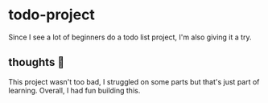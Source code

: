 # todo-project
Since I see a lot of beginners do a todo list project, I'm also giving it a try.

## thoughts 💭
This project wasn't too bad, I struggled on some parts but that's just part of learning. Overall, I had fun building this.